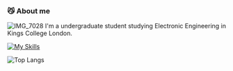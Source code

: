 ### 😼 About me
![IMG_7028](https://github.com/ermaolaoye/ermaolaoye/assets/56563171/c413e429-20a9-46b1-99a9-dc4c054dc231)
I'm a undergraduate student studying Electronic Engineering in Kings College London.

[![My Skills](https://skillicons.dev/icons?i=cpp,cs,py,rust,swift,dart,flutter,unreal,unity&theme=light)](https://skillicons.dev)

![Top Langs](https://github-readme-stats.vercel.app/api/top-langs/?username=ermaolaoye&layout=compact)
<!--
**ermaolaoye/ermaolaoye** is a ✨ _special_ ✨ repository because its `README.md` (this file) appears on your GitHub profile.

Here are some ideas to get you started:

- 🔭 I’m currently working on ...
- 🌱 I’m currently learning ...
- 👯 I’m looking to collaborate on ...
- 🤔 I’m looking for help with ...
- 💬 Ask me about ...
- 📫 How to reach me: ...
- 😄 Pronouns: ...
- ⚡ Fun fact: ...
-->
